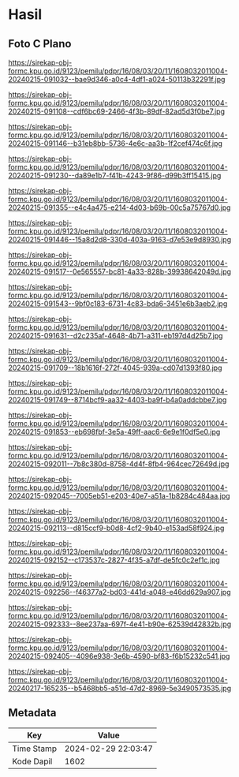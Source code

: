 # Hasil

## Foto C Plano

https://sirekap-obj-formc.kpu.go.id/9123/pemilu/pdpr/16/08/03/20/11/1608032011004-20240215-091032--bae9d346-a0c4-4df1-a024-50113b32291f.jpg

https://sirekap-obj-formc.kpu.go.id/9123/pemilu/pdpr/16/08/03/20/11/1608032011004-20240215-091108--cdf6bc69-2466-4f3b-89df-82ad5d3f0be7.jpg

https://sirekap-obj-formc.kpu.go.id/9123/pemilu/pdpr/16/08/03/20/11/1608032011004-20240215-091146--b31eb8bb-5736-4e6c-aa3b-1f2cef474c6f.jpg

https://sirekap-obj-formc.kpu.go.id/9123/pemilu/pdpr/16/08/03/20/11/1608032011004-20240215-091230--da89e1b7-f41b-4243-9f86-d99b3ff15415.jpg

https://sirekap-obj-formc.kpu.go.id/9123/pemilu/pdpr/16/08/03/20/11/1608032011004-20240215-091355--e4c4a475-e214-4d03-b69b-00c5a75767d0.jpg

https://sirekap-obj-formc.kpu.go.id/9123/pemilu/pdpr/16/08/03/20/11/1608032011004-20240215-091446--15a8d2d8-330d-403a-9163-d7e53e9d8930.jpg

https://sirekap-obj-formc.kpu.go.id/9123/pemilu/pdpr/16/08/03/20/11/1608032011004-20240215-091517--0e565557-bc81-4a33-828b-39938642049d.jpg

https://sirekap-obj-formc.kpu.go.id/9123/pemilu/pdpr/16/08/03/20/11/1608032011004-20240215-091543--9bf0c183-6731-4c83-bda6-3451e6b3aeb2.jpg

https://sirekap-obj-formc.kpu.go.id/9123/pemilu/pdpr/16/08/03/20/11/1608032011004-20240215-091631--d2c235af-4648-4b71-a311-eb197d4d25b7.jpg

https://sirekap-obj-formc.kpu.go.id/9123/pemilu/pdpr/16/08/03/20/11/1608032011004-20240215-091709--18b1616f-272f-4045-939a-cd07d1393f80.jpg

https://sirekap-obj-formc.kpu.go.id/9123/pemilu/pdpr/16/08/03/20/11/1608032011004-20240215-091749--8714bcf9-aa32-4403-ba9f-b4a0addcbbe7.jpg

https://sirekap-obj-formc.kpu.go.id/9123/pemilu/pdpr/16/08/03/20/11/1608032011004-20240215-091853--eb698fbf-3e5a-49ff-aac6-6e9e1f0df5e0.jpg

https://sirekap-obj-formc.kpu.go.id/9123/pemilu/pdpr/16/08/03/20/11/1608032011004-20240215-092011--7b8c380d-8758-4d4f-8fb4-964cec72649d.jpg

https://sirekap-obj-formc.kpu.go.id/9123/pemilu/pdpr/16/08/03/20/11/1608032011004-20240215-092045--7005eb51-e203-40e7-a51a-1b8284c484aa.jpg

https://sirekap-obj-formc.kpu.go.id/9123/pemilu/pdpr/16/08/03/20/11/1608032011004-20240215-092113--d815ccf9-b0d8-4cf2-9b40-e153ad58f924.jpg

https://sirekap-obj-formc.kpu.go.id/9123/pemilu/pdpr/16/08/03/20/11/1608032011004-20240215-092152--c173537c-2827-4f35-a7df-de5fc0c2ef1c.jpg

https://sirekap-obj-formc.kpu.go.id/9123/pemilu/pdpr/16/08/03/20/11/1608032011004-20240215-092256--f46377a2-bd03-441d-a048-e46dd629a907.jpg

https://sirekap-obj-formc.kpu.go.id/9123/pemilu/pdpr/16/08/03/20/11/1608032011004-20240215-092333--8ee237aa-697f-4e41-b90e-62539d42832b.jpg

https://sirekap-obj-formc.kpu.go.id/9123/pemilu/pdpr/16/08/03/20/11/1608032011004-20240215-092405--4096e938-3e6b-4590-bf83-f6b15232c541.jpg

https://sirekap-obj-formc.kpu.go.id/9123/pemilu/pdpr/16/08/03/20/11/1608032011004-20240217-165235--b5468bb5-a51d-47d2-8969-5e3490573535.jpg


## Metadata

| Key        | Value               |
| ---------- | ------------------- |
| Time Stamp | 2024-02-29 22:03:47 |
| Kode Dapil | 1602                |



